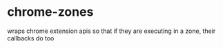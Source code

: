 # chrome-zones
wraps chrome extension apis so that if they are executing in a zone, their callbacks do too
